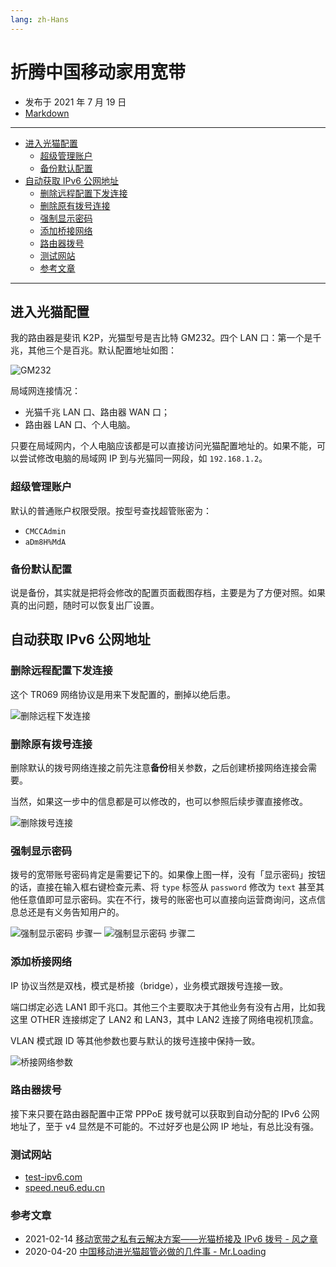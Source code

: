 ```yaml
---
lang: zh-Hans
---
```


# 折腾中国移动家用宽带

- 发布于 2021 年 7 月 19 日
- [Markdown][raw]

[raw]: https://raw.githubusercontent.com/liolok/liolok.com/master/zhs/customize-china-mobile-home-broadband/index.md

---

- [进入光猫配置](#进入光猫配置)
  - [超级管理账户](#超级管理账户)
  - [备份默认配置](#备份默认配置)
- [自动获取 IPv6 公网地址](#自动获取-ipv6-公网地址)
  - [删除远程配置下发连接](#删除远程配置下发连接)
  - [删除原有拨号连接](#删除原有拨号连接)
  - [强制显示密码](#强制显示密码)
  - [添加桥接网络](#添加桥接网络)
  - [路由器拨号](#路由器拨号)
  - [测试网站](#测试网站)
  - [参考文章](#参考文章)

---

## 进入光猫配置

我的路由器是斐讯 K2P，光猫型号是吉比特 GM232。四个 LAN 口：第一个是千兆，其他三个是百兆。默认配置地址如图：

![GM232](gm232/config-address.webp "GM232 默认配置地址")

局域网连接情况：

- 光猫千兆 LAN 口、路由器 WAN 口；
- 路由器 LAN 口、个人电脑。

只要在局域网内，个人电脑应该都是可以直接访问光猫配置地址的。如果不能，可以尝试修改电脑的局域网 IP 到与光猫同一网段，如 `192.168.1.2`。

### 超级管理账户

默认的普通账户权限受限。按型号查找超管账密为：

- `CMCCAdmin`
- `aDm8H%MdA`

### 备份默认配置

说是备份，其实就是把将会修改的配置页面截图存档，主要是为了方便对照。如果真的出问题，随时可以恢复出厂设置。

## 自动获取 IPv6 公网地址

### 删除远程配置下发连接

这个 TR069 网络协议是用来下发配置的，删掉以绝后患。

![删除远程下发连接](gm232/1-tr069.webp)

### 删除原有拨号连接

删除默认的拨号网络连接之前先注意**备份**相关参数，之后创建桥接网络连接会需要。

当然，如果这一步中的信息都是可以修改的，也可以参照后续步骤直接修改。

![删除拨号连接](gm232/2-internet.webp)

### 强制显示密码

拨号的宽带账号密码肯定是需要记下的。如果像上图一样，没有「显示密码」按钮的话，直接在输入框右键检查元素、将 `type` 标签从 `password` 修改为 `text` 甚至其他任意值即可显示密码。实在不行，拨号的账密也可以直接向运营商询问，这点信息总还是有义务告知用户的。

![强制显示密码 步骤一](gm232/force-show-password-1.webp "强制显示密码 一")
![强制显示密码 步骤二](gm232/force-show-password-2.webp "强制显示密码 二")

### 添加桥接网络

IP 协议当然是双栈，模式是桥接（bridge），业务模式跟拨号连接一致。

端口绑定必选 LAN1 即千兆口。其他三个主要取决于其他业务有没有占用，比如我这里 OTHER 连接绑定了 LAN2 和 LAN3，其中 LAN2 连接了网络电视机顶盒。

VLAN 模式跟 ID 等其他参数也要与默认的拨号连接中保持一致。

![桥接网络参数](gm232/new-bridge-network.webp)

### 路由器拨号

接下来只要在路由器配置中正常 PPPoE 拨号就可以获取到自动分配的 IPv6 公网地址了，至于 v4 显然是不可能的。不过好歹也是公网 IP 地址，有总比没有强。

### 测试网站

- [test-ipv6.com](https://test-ipv6.com/ "IPv6 连接测试")
- [speed.neu6.edu.cn](https://speed.neu6.edu.cn/ "东北大学网络测速")

### 参考文章

- 2021-02-14 [移动宽带之私有云解决方案——光猫桥接及 IPv6 拨号 - 风之章](https://post.smzdm.com/p/aqxpwx3v/)
- 2020-04-20 [中国移动进光猫超管必做的几件事 - Mr.Loading](https://www.iamydp.cn/archives/60.html)
